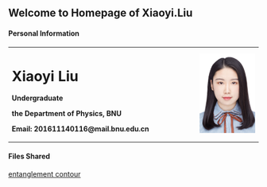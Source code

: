 ## Welcome to Homepage of Xiaoyi.Liu

#### Personal Information
<table border="0"> 
  <tr>
    <td width="75%">
      <h1>Xiaoyi Liu</h1>
      <p><b>Undergraduate </b></p> 
      <p><b>the Department of Physics, BNU</b></p> 
      <p><b>Email: 201611140116@mail.bnu.edu.cn</b></p>
    </td> 
    <td width="25%"> 
      <img src="/证件照.jpg" width="100%"> 
    </td>
  </tr> 
</table>


#### Files Shared
<a href = "https://github.com/XiaoYLiu/XiaoYLiu.GitHub.io/blob/master/Entanglement contour notes .pdf"> entanglement contour </a>

